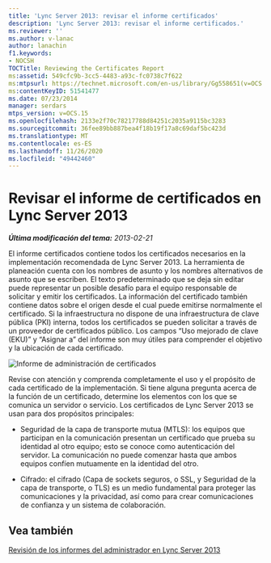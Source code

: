 ```yaml
---
title: 'Lync Server 2013: revisar el informe certificados'
description: 'Lync Server 2013: revisar el informe certificados.'
ms.reviewer: ''
ms.author: v-lanac
author: lanachin
f1.keywords:
- NOCSH
TOCTitle: Reviewing the Certificates Report
ms:assetid: 549cfc9b-3cc5-4483-a93c-fc0738c7f622
ms:mtpsurl: https://technet.microsoft.com/en-us/library/Gg558651(v=OCS.15)
ms:contentKeyID: 51541477
ms.date: 07/23/2014
manager: serdars
mtps_version: v=OCS.15
ms.openlocfilehash: 2133e2f70c78217788d84251c2035a9115bc3283
ms.sourcegitcommit: 36fee89bb887bea4f18b19f17a8c69daf5bc423d
ms.translationtype: MT
ms.contentlocale: es-ES
ms.lasthandoff: 11/26/2020
ms.locfileid: "49442460"
---
```

# <a name="reviewing-the-certificates-report-in-lync-server-2013"></a>Revisar el informe de certificados en Lync Server 2013

<div data-xmlns="http://www.w3.org/1999/xhtml">

<div class="topic" data-xmlns="http://www.w3.org/1999/xhtml" data-msxsl="urn:schemas-microsoft-com:xslt" data-cs="https://msdn.microsoft.com/">

<div data-asp="https://msdn2.microsoft.com/asp">



</div>

<div id="mainSection">

<div id="mainBody">

<span> </span>

_**Última modificación del tema:** 2013-02-21_

El informe certificados contiene todos los certificados necesarios en la implementación recomendada de Lync Server 2013. La herramienta de planeación cuenta con los nombres de asunto y los nombres alternativos de asunto que se escriben. El texto predeterminado que se deja sin editar puede representar un posible desafío para el equipo responsable de solicitar y emitir los certificados. La información del certificado también contiene datos sobre el origen desde el cual puede emitirse normalmente el certificado. Si la infraestructura no dispone de una infraestructura de clave pública (PKI) interna, todos los certificados se pueden solicitar a través de un proveedor de certificados público. Los campos “Uso mejorado de clave (EKU)” y “Asignar a” del informe son muy útiles para comprender el objetivo y la ubicación de cada certificado.

![Informe de administración de certificados](images/Gg558651.63a29335-d9e4-41ae-97ec-3c9d9fd30d8a(OCS.15).jpg "Informe de administración de certificados")

Revise con atención y comprenda completamente el uso y el propósito de cada certificado de la implementación. Si tiene alguna pregunta acerca de la función de un certificado, determine los elementos con los que se comunica un servidor o servicio. Los certificados de Lync Server 2013 se usan para dos propósitos principales:

  - Seguridad de la capa de transporte mutua (MTLS): los equipos que participan en la comunicación presentan un certificado que prueba su identidad al otro equipo; esto se conoce como autenticación del servidor. La comunicación no puede comenzar hasta que ambos equipos confíen mutuamente en la identidad del otro.

  - Cifrado: el cifrado (Capa de sockets seguros, o SSL, y Seguridad de la capa de transporte, o TLS) es un medio fundamental para proteger las comunicaciones y la privacidad, así como para crear comunicaciones de confianza y un sistema de colaboración.

<div>

## <a name="see-also"></a>Vea también


[Revisión de los informes del administrador en Lync Server 2013](lync-server-2013-reviewing-the-administrator-reports.md)  
  

</div>

</div>

<span> </span>

</div>

</div>

</div>

